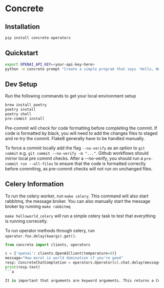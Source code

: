 # Concrete

## Installation
```python
pip install concrete-operators
```

## Quickstart
```bash
export OPENAI_API_KEY=<your-api-key-here>
python -m concrete prompt "Create a simple program that says 'Hello, World!'"
```

## Dev Setup
Run the following commands to get your local environment setup
```bash
brew install poetry
poetry install
poetry shell
pre-commit install
```

Pre-commit will check for code formatting before completing the commit. If code is formatted by black, you will need to add the changes files to staged and re-try the commit.
Flake8 generally have to be handled manually.

To force a commit locally add the flag `--no-verify` as an option to `git commit` e.g. `git commit --no-verify -m "..."`. Github workflows should mirror local pre commit checks. After a --no-verify, you should run a `pre-commit run --all-files` to ensure that the code is formatted correctly before commiting, as pre-commit checks will not run on unchanged files.


## Celery Information
To run the celery worker, run ```make celery```. This command will also start rabbitmq, the message broker. You can also manually start the message broker by running ```make rabbitmq```

```make helloworld_celery``` will run a simple celery task to test that everything is running correcetly.

To run operator methods through celery, run `operator.foo.delay(kwargs).get()`. 
```python
from concrete import clients, operators

c = {'openai': clients.OpenAIClient(temperature=0)}
message="How moral is world domination if you're good"
resp: ConcreteChatCompletion = operators.Operator(c).chat.delay(message=message).get()
print(resp.text)
```a

It is important that arguments are keyword arguments. This returns a ConcreteChatCompletion object. message_format has been added to this object to allow for client-side validation into a message format via `ConcreteChatCompletion.text`.